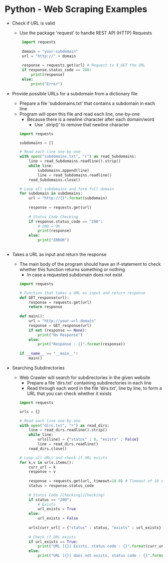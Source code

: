 # Python - Web Scraping Examples

- Check if URL is valid
    + Use the package 'request' to handle REST API (HTTP) Requests
       ```python
        import requests
        
        domain = "your-subdomain"
        url = "http://" + domain
        
        response = requests.get(url) # Request to $_GET the URL
        if response.status_code == 200:
            print(response)
        else:
            print("Error")
        ```

- Provide possible URLs for a subdomain from a dictionary file
    - Prepare a file 'subdomains.txt' that contains a subdomain in each line
    - Program will open this file and read each line, one-by-one
        - Because there is a newline character after each domain/word
            + Use '.strip()' to remove that newline character
        ```python
        import requests
        
        subdomains = []
        
        # Read each line one-by-one
        with open("subdomains.txt", "r") as read_Subdomains:
            line = read_Subdomains.readline().strip()
            while line:
                subdomains.append(line)
                line = read_Subdomains.readline()
            read_Subdomains.close()
        
        # Loop all subdomains and form full domain
        for subdomain in subdomains:
            url = "http://{}".format(subdomain)
            
            response = requests.get(url)
            
            # Status Code Checking
            if response.status_code == "200":
                # 200 = OK
                print(response)
            else:
                print("ERROR")
                
        ```

- Takes a URL as input and return the response
    - The main body of the program should have an if-statement to check whether this function returns something or nothing
        + In case a requested subdomain does not exist
        ```python
        import requests
        
        # Function that takes a URL as input and return response
        def GET_response(url):
            response = requests.get(url)
            return response
            
        def main():
            url = "http://your-url.domain"
            response = GET_response(url)
            if not (response == None):
                print("No Response")
            else:
                print("Response : {}".format(response))
                
        if __name__ == "__main__":
            main()
        ```
   
- Searching Subdirectories
    - Web Crawler will search for subdirectories in the given website
        + Prepare a file 'dirs.txt' containing subdirectories in each line
        + Read through each word in the file 'dirs.txt', line by line, to form a URL that you can check whether it exists
        ```python
        import requests

        urls = {}

        # Read each line one-by-one
        with open("dirs.txt", "r") as read_dirs:
            line = read_dirs.readline().strip()
            while line:
                urls[line] = {"status" : 0, "exists" : False}
                line = read_dirs.readline()
            read_dirs.close()

        # Loop all URLs and check if URL exists
        for k,v in urls.items():
            curr_url = k
            response = v
            
            response = requests.get(url, timeout=10.0) # Timeout of 10 seconds
            status = response.status_code
            
            # Status Code [Checking](Checking)
            if status == "200":
                # Exists
                url_exists = True
            else:
                url_exists = False
            
            urls[curr_url] = {"status" : status, "exists" : url_exists}
           
            # Check if URL exists
            if url_exists == True:
                print("URL [{}] Exists, status code : {}".format(curr_url, status))
            else:
                print("URL [{}] does not exists, status code : {}".format(curr_url, status))
        ``` 
        
    
